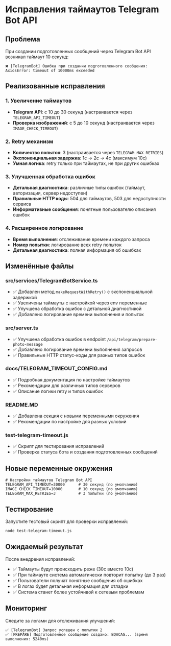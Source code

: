 # Исправления таймаутов Telegram Bot API

## Проблема
При создании подготовленных сообщений через Telegram Bot API возникал таймаут 10 секунд:
```
❌ [TelegramBot] Ошибка при создании подготовленного сообщения: AxiosError: timeout of 10000ms exceeded
```

## Реализованные исправления

### 1. Увеличение таймаутов
- **Telegram API**: с 10 до 30 секунд (настраивается через `TELEGRAM_API_TIMEOUT`)
- **Проверка изображений**: с 5 до 10 секунд (настраивается через `IMAGE_CHECK_TIMEOUT`)

### 2. Retry механизм
- **Количество попыток**: 3 (настраивается через `TELEGRAM_MAX_RETRIES`)
- **Экспоненциальная задержка**: 1с → 2с → 4с (максимум 10с)
- **Умная логика**: retry только при таймаутах, не при других ошибках

### 3. Улучшенная обработка ошибок
- **Детальная диагностика**: различные типы ошибок (таймаут, авторизация, сервер недоступен)
- **Правильные HTTP коды**: 504 для таймаутов, 503 для недоступности сервиса
- **Информативные сообщения**: понятные пользователю описания ошибок

### 4. Расширенное логирование
- **Время выполнения**: отслеживание времени каждого запроса
- **Номер попытки**: логирование всех retry попыток
- **Детальная диагностика**: полная информация об ошибках

## Изменённые файлы

### src/services/TelegramBotService.ts
- ✅ Добавлен метод `makeRequestWithRetry()` с экспоненциальной задержкой
- ✅ Увеличены таймауты с настройкой через env переменные
- ✅ Улучшена обработка ошибок с детальной диагностикой
- ✅ Добавлено логирование времени выполнения и попыток

### src/server.ts
- ✅ Улучшена обработка ошибок в endpoint `/api/telegram/prepare-photo-message`
- ✅ Добавлено логирование времени выполнения запросов
- ✅ Правильные HTTP статус-коды для разных типов ошибок

### docs/TELEGRAM_TIMEOUT_CONFIG.md
- ✅ Подробная документация по настройке таймаутов
- ✅ Рекомендации для различных типов серверов
- ✅ Описание логики retry и типов ошибок

### README.MD
- ✅ Добавлена секция с новыми переменными окружения
- ✅ Рекомендации по настройке для разных условий

### test-telegram-timeout.js
- ✅ Скрипт для тестирования исправлений
- ✅ Проверка статуса бота и создания подготовленных сообщений

## Новые переменные окружения

```env
# Настройки таймаутов Telegram Bot API
TELEGRAM_API_TIMEOUT=30000      # 30 секунд (по умолчанию)
IMAGE_CHECK_TIMEOUT=10000       # 10 секунд (по умолчанию)  
TELEGRAM_MAX_RETRIES=3          # 3 попытки (по умолчанию)
```

## Тестирование

Запустите тестовый скрипт для проверки исправлений:
```bash
node test-telegram-timeout.js
```

## Ожидаемый результат

После внедрения исправлений:
- ✅ Таймауты будут происходить реже (30с вместо 10с)
- ✅ При таймауте система автоматически повторит попытку (до 3 раз)
- ✅ Пользователи получат понятные сообщения об ошибках
- ✅ В логах будет детальная информация для отладки
- ✅ Система станет более устойчивой к сетевым проблемам

## Мониторинг

Следите за логами для отслеживания улучшений:
```
✅ [TelegramBot] Запрос успешен с попытки 2
✅ [PREPARE] Подготовленное сообщение создано: BQACAG... (время выполнения: 5240ms)
```
